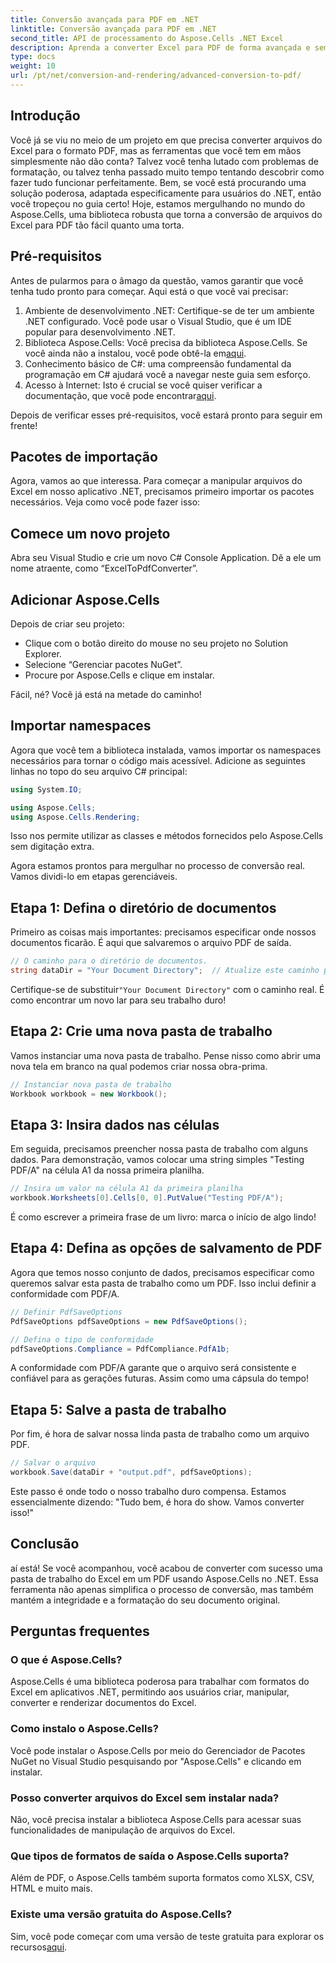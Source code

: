 ```yaml
---
title: Conversão avançada para PDF em .NET
linktitle: Conversão avançada para PDF em .NET
second_title: API de processamento do Aspose.Cells .NET Excel
description: Aprenda a converter Excel para PDF de forma avançada e sem problemas com Aspose.Cells no .NET. Siga nosso guia passo a passo.
type: docs
weight: 10
url: /pt/net/conversion-and-rendering/advanced-conversion-to-pdf/
---
```

## Introdução

Você já se viu no meio de um projeto em que precisa converter arquivos do Excel para o formato PDF, mas as ferramentas que você tem em mãos simplesmente não dão conta? Talvez você tenha lutado com problemas de formatação, ou talvez tenha passado muito tempo tentando descobrir como fazer tudo funcionar perfeitamente. Bem, se você está procurando uma solução poderosa, adaptada especificamente para usuários do .NET, então você tropeçou no guia certo! Hoje, estamos mergulhando no mundo do Aspose.Cells, uma biblioteca robusta que torna a conversão de arquivos do Excel para PDF tão fácil quanto uma torta. 

## Pré-requisitos

Antes de pularmos para o âmago da questão, vamos garantir que você tenha tudo pronto para começar. Aqui está o que você vai precisar:

1. Ambiente de desenvolvimento .NET: Certifique-se de ter um ambiente .NET configurado. Você pode usar o Visual Studio, que é um IDE popular para desenvolvimento .NET.
2.  Biblioteca Aspose.Cells: Você precisa da biblioteca Aspose.Cells. Se você ainda não a instalou, você pode obtê-la em[aqui](https://releases.aspose.com/cells/net/).
3. Conhecimento básico de C#: uma compreensão fundamental da programação em C# ajudará você a navegar neste guia sem esforço.
4.  Acesso à Internet: Isto é crucial se você quiser verificar a documentação, que você pode encontrar[aqui](https://reference.aspose.com/cells/net/). 

Depois de verificar esses pré-requisitos, você estará pronto para seguir em frente!

## Pacotes de importação

Agora, vamos ao que interessa. Para começar a manipular arquivos do Excel em nosso aplicativo .NET, precisamos primeiro importar os pacotes necessários. Veja como você pode fazer isso:

## Comece um novo projeto

Abra seu Visual Studio e crie um novo C# Console Application. Dê a ele um nome atraente, como “ExcelToPdfConverter”.

## Adicionar Aspose.Cells

Depois de criar seu projeto:
- Clique com o botão direito do mouse no seu projeto no Solution Explorer.
- Selecione “Gerenciar pacotes NuGet”.
- Procure por Aspose.Cells e clique em instalar. 

Fácil, né? Você já está na metade do caminho!

## Importar namespaces

Agora que você tem a biblioteca instalada, vamos importar os namespaces necessários para tornar o código mais acessível. Adicione as seguintes linhas no topo do seu arquivo C# principal:

```csharp
using System.IO;

using Aspose.Cells;
using Aspose.Cells.Rendering;
```

Isso nos permite utilizar as classes e métodos fornecidos pelo Aspose.Cells sem digitação extra.

Agora estamos prontos para mergulhar no processo de conversão real. Vamos dividi-lo em etapas gerenciáveis. 

## Etapa 1: Defina o diretório de documentos

Primeiro as coisas mais importantes: precisamos especificar onde nossos documentos ficarão. É aqui que salvaremos o arquivo PDF de saída. 

```csharp
// O caminho para o diretório de documentos.
string dataDir = "Your Document Directory";  // Atualize este caminho para seu diretório específico
```

 Certifique-se de substituir`"Your Document Directory"` com o caminho real. É como encontrar um novo lar para seu trabalho duro!

## Etapa 2: Crie uma nova pasta de trabalho

Vamos instanciar uma nova pasta de trabalho. Pense nisso como abrir uma nova tela em branco na qual podemos criar nossa obra-prima.

```csharp
// Instanciar nova pasta de trabalho
Workbook workbook = new Workbook();
```

## Etapa 3: Insira dados nas células

Em seguida, precisamos preencher nossa pasta de trabalho com alguns dados. Para demonstração, vamos colocar uma string simples "Testing PDF/A" na célula A1 da nossa primeira planilha. 

```csharp
// Insira um valor na célula A1 da primeira planilha
workbook.Worksheets[0].Cells[0, 0].PutValue("Testing PDF/A");
```

É como escrever a primeira frase de um livro: marca o início de algo lindo!

## Etapa 4: Defina as opções de salvamento de PDF

Agora que temos nosso conjunto de dados, precisamos especificar como queremos salvar esta pasta de trabalho como um PDF. Isso inclui definir a conformidade com PDF/A. 

```csharp
// Definir PdfSaveOptions
PdfSaveOptions pdfSaveOptions = new PdfSaveOptions();

// Defina o tipo de conformidade
pdfSaveOptions.Compliance = PdfCompliance.PdfA1b;
```

A conformidade com PDF/A garante que o arquivo será consistente e confiável para as gerações futuras. Assim como uma cápsula do tempo!

## Etapa 5: Salve a pasta de trabalho

Por fim, é hora de salvar nossa linda pasta de trabalho como um arquivo PDF. 

```csharp
// Salvar o arquivo
workbook.Save(dataDir + "output.pdf", pdfSaveOptions);
```

Este passo é onde todo o nosso trabalho duro compensa. Estamos essencialmente dizendo: "Tudo bem, é hora do show. Vamos converter isso!"

## Conclusão

aí está! Se você acompanhou, você acabou de converter com sucesso uma pasta de trabalho do Excel em um PDF usando Aspose.Cells no .NET. Essa ferramenta não apenas simplifica o processo de conversão, mas também mantém a integridade e a formatação do seu documento original.

## Perguntas frequentes

### O que é Aspose.Cells?
Aspose.Cells é uma biblioteca poderosa para trabalhar com formatos do Excel em aplicativos .NET, permitindo aos usuários criar, manipular, converter e renderizar documentos do Excel.

### Como instalo o Aspose.Cells?
Você pode instalar o Aspose.Cells por meio do Gerenciador de Pacotes NuGet no Visual Studio pesquisando por "Aspose.Cells" e clicando em instalar.

### Posso converter arquivos do Excel sem instalar nada?
Não, você precisa instalar a biblioteca Aspose.Cells para acessar suas funcionalidades de manipulação de arquivos do Excel.

### Que tipos de formatos de saída o Aspose.Cells suporta?
Além de PDF, o Aspose.Cells também suporta formatos como XLSX, CSV, HTML e muito mais.

### Existe uma versão gratuita do Aspose.Cells?
Sim, você pode começar com uma versão de teste gratuita para explorar os recursos[aqui](https://releases.aspose.com/).